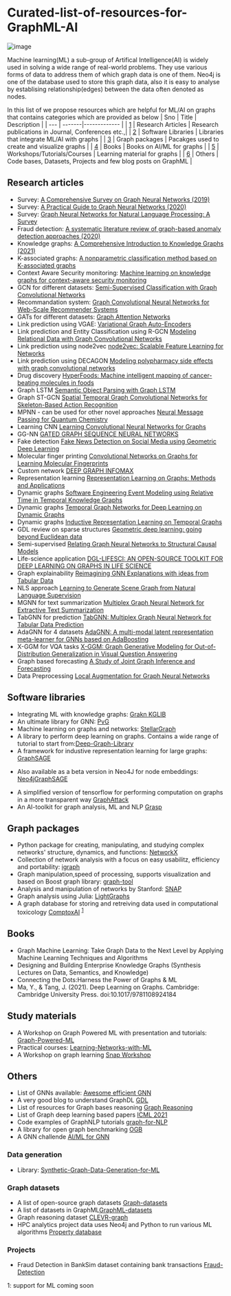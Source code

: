 # Curated-list-of-resources-for-GraphML-AI
![image](https://user-images.githubusercontent.com/42236363/134605006-f772e717-6e72-4ef7-98ce-cac8b01f342f.png)


Machine learning(ML) a sub-group of Artifical Intelligence(AI) is widely used in solving a wide range of real-world problems. They use various forms of data to address them of which graph data is one of them. Neo4j is one of the database used to store this graph data, also it is easy to analyse by establising relationship(edges) between the data often denoted as nodes.


In this list of we propose resources which are helpful for ML/AI on graphs that contains categories which are provided as below
| Sno | Title | Description |
| --- | -------|------------- |
| [1](#research-articles) | Research Articles | Research publications in Journal, Conferences etc.,|
| [2](#software-libraries) | Software Libraries | Libraries that integrate ML/AI with graphs |
| [3](#graph-packages) | Graph packages | Pacakges used to create and visualize graphs |
| [4](#books) | Books | Books on AI/ML for graphs |
| [5](#study-materials) | Workshops/Tutorials/Courses | Learning material for graphs |
| [6](#others) | Others | Code bases, Datasets, Projects and few blog posts on GraphML |


## Research articles
- Survey: [A Comprehensive Survey on Graph Neural Networks (2019)](https://arxiv.org/pdf/1901.00596.pdf)
- Survey: [A Practical Guide to Graph Neural Networks (2020)](https://arxiv.org/pdf/2010.05234.pdf)
- Survey: [Graph Neural Networks for Natural Language Processing: A Survey](https://arxiv.org/abs/2106.06090.pdf)
- Fraud detection: [A systematic literature review of graph-based anomaly detection approaches (2020)](https://www.sciencedirect.com/science/article/pii/S0167923620300580)
- Knowledge graphs: [A Comprehensive Introduction to Knowledge Graphs (2021)](https://arxiv.org/pdf/2003.02320.pdf)
- K-associated graphs: [A nonparametric classification method based on K-associated graphs](https://sites.icmc.usp.br/alneu/papers/infoSciences2011.pdf)
- Context Aware Security monitoring: [Machine learning on knowledge graphs for context-aware security monitoring](https://arxiv.org/pdf/2105.08741.pdf)
- GCN for different datasets: [Semi-Supervised Classification with Graph Convolutional Networks](https://arxiv.org/abs/1609.02907.pdf)
- Recommandation system: [Graph Convolutional Neural Networks for Web-Scale Recommender Systems](https://arxiv.org/abs/1806.01973.pdf)
- GATs for different datasets: [Graph Attention Networks](https://arxiv.org/abs/1710.10903.pdf)
- Link prediction using VGAE: [Variational Graph Auto-Encoders](https://arxiv.org/abs/1611.07308.pdf)
- Link prediction and Entity Classification using R-GCN [Modeling Relational Data with Graph Convolutional Networks](https://arxiv.org/pdf/1703.06103.pdf)
- Link prediction using node2vec [node2vec: Scalable Feature Learning for Networks](https://arxiv.org/pdf/1607.00653.pdf)
- Link prediction using DECAGON [Modeling polypharmacy side effects with graph convolutional networks](https://arxiv.org/pdf/1802.00543.pdf)
- Drug discovery [HyperFoods: Machine intelligent mapping of cancer-beating molecules in foods](https://www.nature.com/articles/s41598-019-45349-y)
- Graph LSTM [ Semantic Object Parsing with Graph LSTM](https://arxiv.org/pdf/1603.07063.pdf)
- Graph ST-GCN [Spatial Temporal Graph Convolutional Networks for Skeleton-Based Action Recognition](https://github.com/yysijie/st-gcn)
- MPNN - can be used for other novel approaches [Neural Message Passing for Quantum Chemistry](https://arxiv.org/abs/1704.01212)
- Learning CNN [Learning Convolutional Neural Networks for Graphs](https://arxiv.org/pdf/1605.05273.pdf)
- GG-NN [GATED GRAPH SEQUENCE NEURAL NETWORKS](https://arxiv.org/pdf/1511.05493.pdf)
- Fake detection [Fake News Detection on Social Media using Geometric Deep Learning](https://arxiv.org/abs/1902.06673)
- Molecular finger printing [Convolutional Networks on Graphs for Learning Molecular Fingerprints](https://arxiv.org/abs/1509.09292)
- Custom network [DEEP GRAPH INFOMAX](https://arxiv.org/abs/1809.10341)
- Representation learning [Representation Learning on Graphs: Methods and Applications](https://arxiv.org/pdf/1709.05584.pdf)
- Dynamic graphs [Software Engineering Event Modeling using Relative Time in Temporal Knowledge Graphs](https://arxiv.org/pdf/2007.01231.pdf)
- Dynamic graphs [Temporal Graph Networks for Deep Learning on Dynamic Graphs](https://arxiv.org/pdf/2006.10637.pdf)
- Dynamic graphs [Inductive Representation Learning on Temporal Graphs](https://arxiv.org/pdf/2002.07962.pdf)
- GDL review on sparse structures [Geometric deep learning: going beyond Euclidean data](https://arxiv.org/abs/1611.08097)
- Semi-supervised [Relating Graph Neural Networks to Structural Causal Models](https://arxiv.org/pdf/2109.04173.pdf)
- Life-science application [DGL-LIFESCI: AN OPEN-SOURCE TOOLKIT FOR DEEP LEARNING ON GRAPHS IN LIFE SCIENCE](https://arxiv.org/pdf/2106.14232.pdf)
- Graph explainability [Reimagining GNN Explanations with ideas from Tabular Data](https://arxiv.org/pdf/2106.12665.pdf)
- NLS approach [Learning to Generate Scene Graph from Natural Language Supervision](https://arxiv.org/pdf/2109.02227.pdf)
- MGNN for text summarization [Multiplex Graph Neural Network for Extractive Text Summarization](https://arxiv.org/pdf/2108.12870.pdf)
- TabGNN for prediction [TabGNN: Multiplex Graph Neural Network for Tabular Data Prediction](https://arxiv.org/pdf/2108.09127.pdf)
- AdaGNN for 4 datasets [AdaGNN: A multi-modal latent representation meta-learner for GNNs based on AdaBoosting](https://arxiv.org/pdf/2108.06452.pdf)
- X-GGM for VQA tasks [X-GGM: Graph Generative Modeling for Out-of-Distribution Generalization in Visual Question Answering](https://arxiv.org/abs/2107.11576)
- Graph based forecasting [A Study of Joint Graph Inference and Forecasting](https://arxiv.org/abs/2109.04979)
- Data Preprocessing [Local Augmentation for Graph Neural Networks](https://arxiv.org/abs/2109.03856)

## Software libraries
- Integrating ML with knowledge graphs: [Grakn KGLIB](https://github.com/vaticle/kglib)
- An ultimate library for GNN: [PvG](https://www.pyg.org/)
- Machine learning on graphs and networks: [StellarGraph](https://github.com/stellargraph/stellargraph)
- A library to perform deep learning on graphs. Contains a wide range of tutorial to start from:[Deep-Graph-Library](https://www.dgl.ai/)
- A framework for industive representation learning for large graphs: [GraphSAGE](http://snap.stanford.edu/graphsage/)
* Also available as a beta version in Neo4J for node embeddings: [Neo4jGraphSAGE](https://neo4j.com/docs/graph-data-science/current/algorithms/graph-sage/)
- A simplified version of tensorflow for performing computation on graphs in a more transparent way [GraphAttack](https://github.com/jgolebiowski/graphAttack)
- An AI-toolkit for graph analysis, ML and NLP [Grasp](https://github.com/textgain/grasp)

## Graph packages
- Python package for creating, manipulating, and studying complex networks' structure, dynamics, and functions: [NetworkX](https://networkx.github.io/)
- Collection of network analysis with a focus on easy usabilitz, efficiency and portability: [igraph](https://igraph.org/)
- Graph manipulation,speed of processing, supports visualization and based on Boost graph library: [graph-tool](https://graph-tool.skewed.de/)
- Analysis and manipulation of networks by Stanford: [SNAP](https://snap.stanford.edu/snap/)
- Graph analysis using Julia: [LightGraphs](https://juliagraphs.org/LightGraphs.jl/latest/)
- A graph database for storing and retreiving data used in computational toxicology [ComptoxAI](https://comptox.ai/) <sup>[1](#myfootnote1)</sup>

## Books
- Graph Machine Learning: Take Graph Data to the Next Level by Applying Machine Learning Techniques and Algorithms
- Designing and Building Enterprise Knowledge Graphs (Synthesis Lectures on Data, Semantics, and Knowledge)
- Connecting the Dots:Harness the Power of Graphs & ML
- Ma, Y., & Tang, J. (2021). Deep Learning on Graphs. Cambridge: Cambridge University Press. doi:10.1017/9781108924184

## Study materials
- A Workshop on Graph Powered ML with presentation and tutorials: [Graph-Powered-ML](https://github.com/joerg84/Graph_Powered_ML_Workshop)
- Practical courses: [Learning-Networks-with-ML](https://github.com/Networks-Learning/mlss-2016)
- A Workshop on graph learning [Snap Workshop](https://snap.stanford.edu/graphlearning-workshop/index.html)

## Others
- List of GNNs available: [Awesome efficient GNN](https://github.com/chaitjo/awesome-efficient-gnn)
- A very good blog to understand GraphDL [GDL](https://ericmjl.github.io/essays-on-data-science/machine-learning/graph-nets/)
- List of resources for Graph bases reasoning [Graph Reasoning](https://github.com/AstraZeneca/awesome-explainable-graph-reasoning)
- List of Graph deep learning based papers [ICML 2021](https://github.com/naganandy/graph-based-deep-learning-literature/blob/master/conference-publications/folders/publications_icml21/README.md)
- Code examples of GraphNLP tutorials [graph-for-NLP](https://github.com/graph4ai/graph4nlp_demo)
- A library for open graph benchmarking [OGB](https://ogb.stanford.edu/)
- A GNN challende [AI/ML for GNN](https://arxiv.org/pdf/2107.12433.pdf)

### Data generation
- Library: [Synthetic-Graph-Data-Generation-for-ML](https://github.com/Octavian-ai/synthetic-graph-data)

### Graph datasets
- A list of open-source graph datasets [Graph-datasets](https://github.com/AntonsRuberts/graph_ml)
- A list of datasets in GraphML[GraphML-datasets](https://github.com/yuehhua/GraphMLDatasets.jl)
- Graph reasoning dataset [CLEVR-graph](https://github.com/davidsketchdeck/clevr-graph)
- HPC analytics project data uses Neo4j and Python to run various ML algorithms [Property database](https://github.com/happystep/HPC_Analytics)

### Projects
- Fraud Detection in BankSim dataset containing bank transactions [Fraud-Detection](https://github.com/aravind-sundaresan/Graph-ML-Fraud-Detection)



<a name="myfootnote1">1</a>: support for ML coming soon
